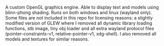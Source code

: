 A custom OpenGL graphics engine. Able to display text and models using blinn-phong shading. Runs on both windows and linux (wayland only). Some files are not included in this repo for licensing reasons: a slightly modified version of GLEW where I removed all dynamic library loading functions, stb image, tiny obj loader and all extra wayland protocol files (pointer-constraints-v1, relative-pointer-v1, xdg-shell). I also removed all models and textures for similar reasons.